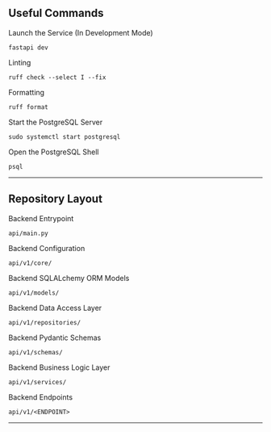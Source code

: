 ## Useful Commands

Launch the Service (In Development Mode)
```
fastapi dev
```

Linting
```
ruff check --select I --fix
```

Formatting
```
ruff format
```

Start the PostgreSQL Server
```
sudo systemctl start postgresql
```

Open the PostgreSQL Shell
```
psql
```

---

## Repository Layout

Backend Entrypoint
```
api/main.py
```

Backend Configuration
```
api/v1/core/
```

Backend SQLALchemy ORM Models
```
api/v1/models/
```

Backend Data Access Layer
```
api/v1/repositories/
```

Backend Pydantic Schemas
```
api/v1/schemas/
```

Backend Business Logic Layer
```
api/v1/services/
```

Backend Endpoints
```
api/v1/<ENDPOINT>
```
___